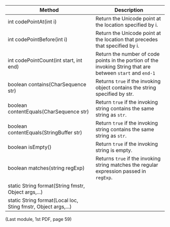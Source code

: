 | Method | Description |
| ---- | ---- |
| int codePointAt(int i) | Return the Unicode point at the location specified by i. |
| int codePointBefore(int i) | Return the Unicode point at the location that precedes that specified by i. |
| int codePointCount(int start, int end) | Return the number of code points in the portion of the invoking String that are between `start` and `end-1` |
| boolean contains(CharSequence str) | Returns `true` if the invoking object contains the string specified by str. |
| boolean contentEquals(CharSequence str) | Return `true` if the invoking string contains the same string as `str`. |
| boolean contentEquals(StringBuffer str) | Return `true` if the invoking string contains the same string as `str`. |
| boolean isEmpty() | Return `true` if the invoking string is empty. |
| boolean matches(string regExp) | Returns `true` if the invoking string matches the regular expression passed in `regExp`. |
| static String format(String fmstr, Object args,...) |  |
| static String format(Local loc, Sting fmstr, Object args,...) |  |
(Last module, 1st PDF, page 59)